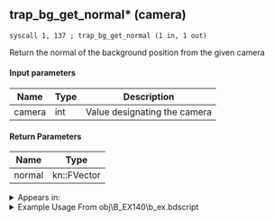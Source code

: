 ## trap_bg_get_normal* (camera)

`syscall 1, 137 ; trap_bg_get_normal (1 in, 1 out)`

Return the normal of the background position from the given camera

#### Input parameters
| Name | Type | Description
|------|------|------------
| camera   | int   | Value designating the camera


#### Return Parameters
| Name | Type
|------|-----
| normal   | kn::FVector   


<details>
	<summary>Appears in:</summary>
| filename | Entity (obj)
|----------|-------------
| obj\B_EX140\b_ex.bdscript       | ((B) Xigbar)          
| obj\B_EX140_LV99\b_ex.bdscript       | ((B99) Xigbar (Limit Cut))          
| obj\B_NM110\b_nm.bdscript       | ((B) The Experiment)          
| obj\B_NM110_HEAD\b_nm.bdscript       | ((B) The Experiment (Head))          

</details>

<details>
	<summary>Example Usage From obj\B_EX140\b_ex.bdscript</summary>
```
L8661:
 pushFromFSp 64
 syscall 1, 137 ; trap_bg_get_normal (1 in, 1 out)
 memcpyToSp 16, 80
 pushFromPSp 80
 memcpyToSp 16, 16
 pushFromPSpVal 80
 pushFromPSp 16
 pushImmf 3.141593
 syscall 0, 83 ; trap_vector_rot (3 in, 1 out)
 memcpyToSp 16, 80
 pushFromPSp 80
 pushImmf -1
 syscall 0, 36 ; trap_vector_mul (2 in, 1 out)
 memcpyToSp 16, 96
 pushFromPSp 96
 memcpyToSpVal 16, 80
 pushImm 1
 popToSp 4
```
</details>

